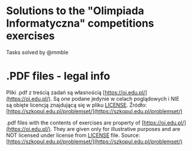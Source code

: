 # Solutions to the "Olimpiada Informatyczna" competitions exercises
Tasks solved by @mmble
# .PDF files - legal info
Pliki .pdf z treścią zadań są własnością [https://oi.edu.pl/](https://oi.edu.pl/). Są one podane jedynie w celach poglądowych i NIE są obięte licencją znajdującą się w pliku [LICENSE](./LICENSE). Źródło: [https://szkopul.edu.pl/problemset/](https://szkopul.edu.pl/problemset/)

.pdf files with the contents of exercises are property of [https://oi.edu.pl/](https://oi.edu.pl/). They are given only for illustrative purposes and are NOT licensed under license from [LICENSE](./LICENSE) file. Source: [https://szkopul.edu.pl/problemset/](https://szkopul.edu.pl/problemset/)
